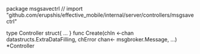 package msgsavectrl // import "github.com/erupshis/effective_mobile/internal/server/controllers/msgsavectrl"

type Controller struct{ ... }
    func Create(chIn <-chan datastructs.ExtraDataFilling, chError chan<- msgbroker.Message, ...) *Controller

